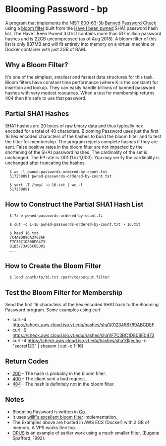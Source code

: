 # Blooming Password - bp

A program that implements the [NIST 800-63-3b Banned Password Check](https://nvlpubs.nist.gov/nistpubs/SpecialPublications/NIST.SP.800-63b.pdf) using a [bloom filter](https://dl.acm.org/citation.cfm?doid=362686.362692) built from the [Have I been pwned](https://haveibeenpwned.com/Passwords) SHA1 password hash list. The Have I Been Pwned 3.0 list contains more than 517 million password hashes and is 22GB uncompressed (as of Aug 2018). A bloom filter of this list is only 887MB and will fit entirely into memory on a virtual machine or Docker container with just 2GB of RAM.

## Why a Bloom Filter?

It's one of the simplest, smallest and fastest data structures for this task. Bloom filters have constant time performance (where K is the constant) for insertion and lookup. They can easily handle billions of banned password hashes with very modest resources. When a test for membership returns 404 then it's safe to use that password.

## Partial SHA1 Hashes

SHA1 hashes are 20 bytes of raw binary data and thus typically hex encoded for a total of 40 characters. Blooming Password uses just the first 16 hex encoded characters of the hashes to build the bloom filter and to test the filter for membership. The program rejects complete hashes if they are sent. False positive rates in the bloom filter are not impacted by the shortening of the SHA1 password hashes. The cardinality of the set is unchanged. The FP rate is .001 (1 in 1,000). You may verify the cardinality is unchanged after truncating the hashes.

```
  $ wc -l pwned-passwords-ordered-by-count.txt 
  517238891 pwned-passwords-ordered-by-count.txt

  $ sort -T /tmp/ -u 16.txt | wc -l
  517238891
```

## How to Construct the Partial SHA1 Hash List

```
  $ 7z e pwned-passwords-ordered-by-count.7z

  $ cut -c 1-16 pwned-passwords-ordered-by-count.txt > 16.txt

  $ head 16.txt 
  7C4A8D09CA3762AF
  F7C3BC1D808E0473
  B1B3773A05C0ED01
  ...
```

## How to Create the Bloom Filter

```
  $ load /path/to/16.txt /path/to/output.filter
```

## Test the Bloom Filter for Membership

Send the first 16 characters of the hex encoded SHA1 hash to the Blooming Password program. Some examples using curl:

  * curl -4 https://check.aws.cloud.iso.vt.edu/hashes/sha1/0123456789ABCDEF
  * curl -6 https://check.aws.cloud.iso.vt.edu/hashes/sha1/F7C3BC1D808E0473
  * curl -4 https://check.aws.cloud.iso.vt.edu/hashes/sha1/$(echo -n "secret123" | shasum | cut -c 1-16)

## Return Codes

  * [200](https://check.aws.cloud.iso.vt.edu/hashes/sha1/F7C3BC1D808E0473) - The hash is probably in the bloom filter.
  * [400](https://check.aws.cloud.iso.vt.edu/hashes/sha1/PASSWORD) - The client sent a bad request.
  * [404](https://check.aws.cloud.iso.vt.edu/hashes/sha1/0123456789ABCDEF) - The hash is definitely not in the bloom filter.

## Notes

  * Blooming Password is written in [Go](https://golang.org).
  * It uses [willf's excellent bloom filter](https://github.com/willf/bloom) implementation.
  * The Examples above are hosted in AWS ECS (Docker) with 2 GB of memory. A VPS works fine too.
  * [OPUS](https://dl.acm.org/citation.cfm?id=134593) is an example of earlier work using a much smaller filter. (Eugene Spafford, 1992).

